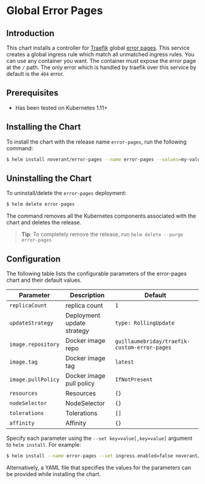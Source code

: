 # Global Error Pages

## Introduction

This chart installs a controller for [Traefik](https://traefik.io/) global [error pages](https://docs.traefik.io/configuration/backends/kubernetes/#global-default-backend-ingresses). This service creates a global ingress rule which match all unmatched ingress rules. You can use any container you want. The container must expose the error page at the `/` path. The only error which is handled by traefik over this service by default is the `404` error.


## Prerequisites

-   Has been tested on Kubernetes 1.11+

## Installing the Chart

To install the chart with the release name `error-pages`, run the following command:

```bash
$ helm install noverant/error-pages --name error-pages --values=my-values.yaml
```

## Uninstalling the Chart

To uninstall/delete the `error-pages` deployment:

```bash
$ helm delete error-pages
```

The command removes all the Kubernetes components associated with the chart and deletes the release.

> **Tip**: To completely remove the release, run `helm delete --purge error-pages`

## Configuration

The following table lists the configurable parameters of the error-pages chart and their default values.

| Parameter                                  | Description                               | Default                            |
| ------------------------------------------ | ----------------------------------------- | ---------------------------------- |
| `replicaCount` | replica count | `1`|
| `updateStrategy` | Deployment update strategy | `type: RollingUpdate` |
| `image.repository` | Docker image repo | `guillaumebriday/traefik-custom-error-pages`|
| `image.tag` | Docker image tag | `latest`|
| `image.pullPolicy` | Docker image pull policy| `IfNotPresent`|
| `resources` | Resources | `{}`|
| `nodeSelector` | NodeSelector | `{}`|
| `tolerations` | Tolerations | `[]`|
| `affinity` | Affinity | `{}`|

Specify each parameter using the `--set key=value[,key=value]` argument to `helm install`. For example:

```bash
$ helm install --name error-pages --set ingress.enabled=false noverant/error-pages
```

Alternatively, a YAML file that specifies the values for the parameters can be provided while installing the chart.
